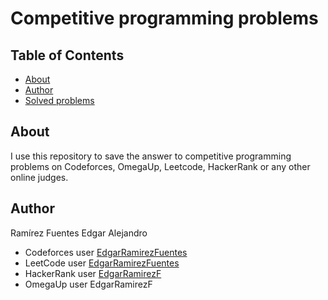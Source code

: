 # Competitive programming problems

## Table of Contents

- [About](#about)
- [Author](#author)
- [Solved problems](./code)

## About <a name = "about"></a>

I use this repository to save the answer to competitive programming problems on Codeforces, OmegaUp, Leetcode, HackerRank or any other online judges.

## Author  <a name = "author"></a>
 Ramírez Fuentes Edgar Alejandro  
 - Codeforces user [EdgarRamirezFuentes](https://codeforces.com/profile/EdgarRamirezFuentes)
 - LeetCode user [EdgarRamirezFuentes](https://leetcode.com/EdgarRamirezFuentes/)
 - HackerRank user [EdgarRamirezF](https://www.hackerrank.com/EdgarRamirezF)
 - OmegaUp user EdgarRamirezF

